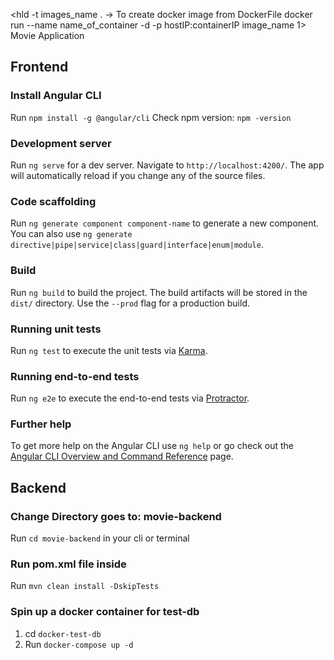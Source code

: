 <hld -t images_name . -> To create docker image from DockerFile
docker run --name name_of_container -d -p hostIP:containerIP image_name
1> Movie Application </h1>
<h2>Frontend</h2>

### Install Angular CLI

Run ```npm install -g @angular/cli```
Check npm version: ```npm -version```

### Development server

Run `ng serve` for a dev server. Navigate to `http://localhost:4200/`. The app will automatically reload if you change
any of the source files.

### Code scaffolding

Run `ng generate component component-name` to generate a new component. You can also
use `ng generate directive|pipe|service|class|guard|interface|enum|module`.

### Build

Run `ng build` to build the project. The build artifacts will be stored in the `dist/` directory. Use the `--prod` flag
for a production build.

### Running unit tests

Run `ng test` to execute the unit tests via [Karma](https://karma-runner.github.io).

### Running end-to-end tests

Run `ng e2e` to execute the end-to-end tests via [Protractor](http://www.protractortest.org/).

### Further help

To get more help on the Angular CLI use `ng help` or go check out
the [Angular CLI Overview and Command Reference](https://angular.io/cli) page.

<h2> Backend </h2>

### Change Directory goes to: movie-backend 
Run ```cd movie-backend``` in your cli or terminal

### Run pom.xml file inside
Run ```mvn clean install -DskipTests```


### Spin up a docker container for test-db
1. cd ```docker-test-db```
2. Run ```docker-compose up -d```

